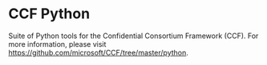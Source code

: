 # CCF Python

Suite of Python tools for the Confidential Consortium Framework (CCF). For more information, please visit https://github.com/microsoft/CCF/tree/master/python.
